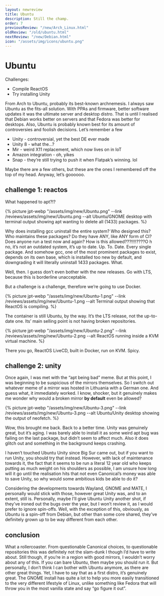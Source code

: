 ```yaml
---
layout: newreview
title: Ubuntu
description: Still the champ.
order: 7
previousReview: "/new/Arch_Linux.html"
oldReview: "/old/ubuntu.html"
nextReview: "/new/Debian.html"
icon: "/assets/img/icons/ubuntu.png"
---
```


# Ubuntu

Challenges:

- Compile ReactOS
- Try installing Unity

From Arch to Ubuntu, probably its best-known archnemesis. I always saw Ubuntu as the fits-all solution. With PPAs and firmware, better software updates it was the ultimate server and desktop distro. That is until I realised that Debian works better on servers and that Fedora was better for desktops. Also, Ubuntu is probably known best for its amount of controversies and foolish decisions. Let’s remember a few

- Unity - controversial, yet the best DE ever made
- Unity 8 - what the...?
- Mir - weird X11 replacement, which now lives on in IoT
- Amazon integration - oh, yikes
- Snap - they’re still trying to push it when Flatpak’s winning. lol

Maybe there are a few others, but these are the ones I remembered off the top of my head. Anyway, let’s goooooo.

## challenge 1: reactos

What happened to apt?!?

{% picture jpt-webp "/assets/img/new/Ubuntu.png" --link /reviews/assets/img/new/Ubuntu.png --alt Ubuntu/GNOME desktop with terminal output showing apt wanting to delete all (1433) packages. %}

Why does installing gcc uninstall the entire system? Who designed this? Who maintains these packages? Do they have ANY, like ANY form of CI? Does anyone run a test now and again? How is this allowed???!!!!????O h no, it’s not an outdated system, it’s up to date. Up. To. Date. Every single package. And somehow gcc, one of the most prominent packages to exist, depends on its own base, which is installed too new by default, and downgrading it will literally uninstall 1433 packages. What.

Well, then. I guess don’t even bother with the new releases. Go with LTS, because this is borderline unacceptable.

But a challenge is a challenge, therefore we’re going to use Docker.

{% picture jpt-webp "/assets/img/new/Ubuntu-1.png" --link /reviews/assets/img/new/Ubuntu-1.png --alt Terminal output showing that ReactOS is compiling. %}

The container is still Ubuntu, by the way. It’s the LTS release, not the up-to-date one. Its’ main selling point is not having broken repositories.

{% picture jpt-webp "/assets/img/new/Ubuntu-2.png" --link /reviews/assets/img/new/Ubuntu-2.png --alt ReactOS running inside a KVM virtual machine. %}

There you go, ReactOS LiveCD, built in Docker, run on KVM. Spicy.

## challenge 2: unity

Once again, I was met with the “apt being bad” meme. But at this point, I was beginning to be suspicious of the mirrors themselves. So I switch out whatever meme of a mirror was hosted in Lithuania with a German one. And guess what, it immediately worked. I know, shocker, but it genuinely makes me wonder why would a broken mirror **by default** even be allowed?

{% picture jpt-webp "/assets/img/new/Ubuntu-3.png" --link /reviews/assets/img/new/Ubuntu-3.png --alt Ubuntu/Unity desktop showing the output of neofetch. %}

Wow, this brought me back. Back to a better time. Unity was genuinely great, but it’s aging. I was barely able to install it as some weird apt bug was failing on the last package, but didn’t seem to affect much. Also it does glitch out and something in the background keeps crashing.

I haven’t touched Ubuntu Unity since Big Sur came out, but if you want to run Unity, you should try that instead. However, with lack of maintenance towards it, the fact that it seems to be run a literal 12 year old who keeps putting as much weight on his shoulders as possible, I am unsure how long will it go until the realisation hits that not even Canonical’s money was able to save Unity, so why would some ambitious kids be able to do it?

Considering the developments towards Wayland, GNOME and MATE, I personally would stick with those, however great Unity was, and to an extent, still is. Personally, maybe I’ll give Ubuntu Unity another shot, if they’ve ironed out the bugs over the year, but I won’t review it, as I would prefer to ignore spin-offs. Well, with the exception of this, obviously, as Ubuntu is a spin-off from Debian, but other than some core shared, they’ve definitely grown up to be way different from each other.

## conclusion

What a rollercoaster. From questionable Canonical choices, to questionable repositories this was definitely not the slam-dunk I though I’d have to write about. Still though, if you’re in a region with good mirrors, I wouldn’t worry about any of this. If you can bare Ubuntu, then maybe you should run it. But personally, I don’t think I can bother with Ubuntu anymore, as there are other great things. Yet, I have to say that as a first distro, it’s genuinely great. The GNOME install has quite a lot to help you more easily transitioned to the very different lifestyle of Linux, unlike something like Fedora that will throw you in the most vanilla state and say “go figure it out”.
